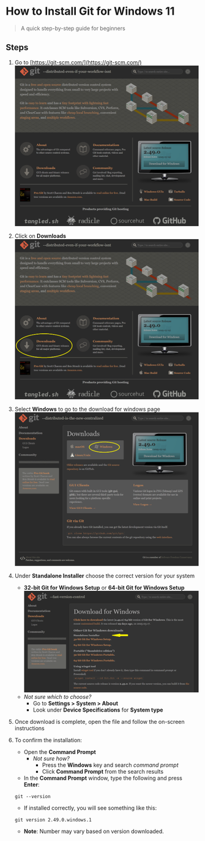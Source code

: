 # How to Install Git for Windows 11
> A quick step-by-step guide for beginners

## Steps
1. Go to [https://git-scm.com/](https://git-scm.com/)
![Git Homepage](Images/GitHomeNoCircle.png)
2. Click on **Downloads**
![Git Download Link](Images/GitHome.png)
3. Select **Windows** to go to the download for windows page
![Git Downloads Page](Images/GitDownloads.png)
4. Under **Standalone Installer** choose the correct version for your system
    - **32-bit Git for Windows Setup** or **64-bit Git for Windows Setup** 
    ![Git Windows Download Page](Images/GitWindowsDownload.png)
    - *Not sure which to choose?*
      - Go to **Settings > System > About**
      - Look under **Device Specifications** for **System type** 

5. Once download is complete, open the file and follow the on-screen instructions
6. To confirm the installation:
    - Open the **Command Prompt**
      - *Not sure how?*
        - Press the **Windows** key and search *command prompt*
        - Click **Command Prompt** from the search results
    - In the **Command Prompt** window, type the following and press **Enter**:
    ```
    git --version
    ```
    - If installed correctly, you will see something like this:
    ```
    git version 2.49.0.windows.1
    ```
      - **Note**: Number may vary based on version downloaded.